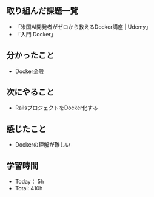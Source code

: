 ## 取り組んだ課題一覧
- 「米国AI開発者がゼロから教えるDocker講座 | Udemy」
- 「入門 Docker」
## 分かったこと
- Docker全般
## 次にやること
- RailsプロジェクトをDocker化する
## 感じたこと
- Dockerの理解が難しい
## 学習時間
- Today： 5h
- Total: 410h
